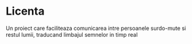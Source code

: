 # Licenta
Un proiect care faciliteaza comunicarea intre persoanele surdo-mute si restul lumii, traducand limbajul semnelor in timp real

